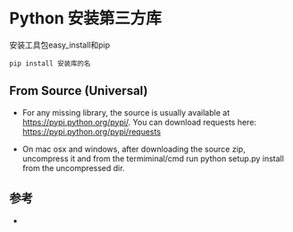 # Python 安装第三方库

安装工具包easy_install和pip

```
pip install 安装库的名
```


## From Source (Universal)

- For any missing library, the source is usually available at https://pypi.python.org/pypi/. You can download requests here: https://pypi.python.org/pypi/requests

- On mac osx and windows, after downloading the source zip, uncompress it and from the termiminal/cmd run python setup.py install from the uncompressed dir.

## 参考
- 
